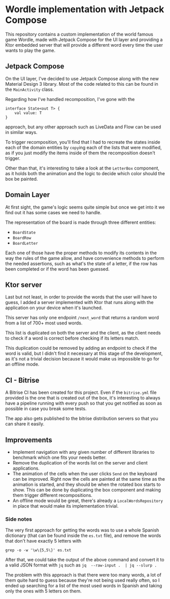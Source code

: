 # Wordle implementation with Jetpack Compose

This repository contains a custom implementation of the world famous game Wordle, made with Jetpack Compose for the UI layer and providing a Ktor embedded server that will provide a different word every time the user wants to play the game.

## Jetpack Compose

On the UI layer, I've decided to use Jetpack Compose along with the new Material Design 3 library. Most of the code related to this can be found in the `MainActivity` class.

Regarding how I've handled recomposition, I've gone with the
```
interface State<out T> {  
    val value: T  
}
```
approach, but any other approach such as LiveData and Flow can be used in similar ways.

To trigger recomposition, you'll find that I had to recreate the states inside each of the domain entities by `copy`ing each of the lists that were modified, as if you just modify the items inside of them the recomposition doesn't trigger.

Other than that, it's interesting to take a look at the `LetterBox` component, as it holds both the animation and the logic to decide which color should the box be painted.

## Domain Layer

At first sight, the game's logic seems quite simple but once we get into it we find out it has some cases we need to handle.

The representation of the board is made through three different entities:
- `BoardState`
- `BoardRow`
- `BoardLetter`

Each one of those have the proper methods to modify its contents in the way the rules of the game allow, and have convenience methods to perform the needed assertions, such as what's the state of a letter, if the row has been completed or if the word has been guessed.

## Ktor server

Last but not least, in order to provide the words that the user will have to guess, I added a server implemented with Ktor that runs along with the application on your device when it's launched.

This server has only one endpoint `/next_word` that returns a random word from a list of 700+ most used words.

This list is duplicated on both the server and the client, as the client needs to check if a word is correct before checking if its letters match.

This duplication could be removed by adding an endpoint to check if the word is valid, but I didn't find it necessary at this stage of the development, as it's not a trivial decision because it would make us impossible to go for an offline mode.

## CI - Bitrise

A Bitrise CI has been created for this project. Even if the `bitrise.yml` file provided is the one that is created out of the box, it's interesting to always have a pipeline running with every push so that you get notified as soon as possible in case you break some tests.

The app also gets published to the bitrise distribution servers so that you can share it easily.

## Improvements

- Implement navigation with any given number of different libraries to benchmark which one fits your needs better.
- Remove the duplication of the words list on the server and client applications.
- The animation of the cells when the user clicks `Send` on the keyboard can be improved. Right now the cells are painted at the same time as the animation is started, and they should be when the rotated box starts to show. This can be done by duplicating the box component and making them trigger different recompositions.
- An offline mode would be great, there's already a `LocalWordsRepository` in place that would make its implementation trivial.


### Side notes
The very first approach for getting the words was to use a whole Spanish dictionary (that can be found inside the `es.txt` file), and remove the words that don't have exactly 5 letters with

```grep -o -w '\w\{5,5\}' es.txt```

After that, we could take the output of the above command and convert it to a valid JSON format with `jq` such as
```jq  --raw-input .  | jq --slurp . ```

The problem with this approach is that there were too many words, a lot of them quite hard to guess because they're not being used really often, so I ended up searching for a list of the most used words in Spanish and taking only the ones with 5 letters on them.